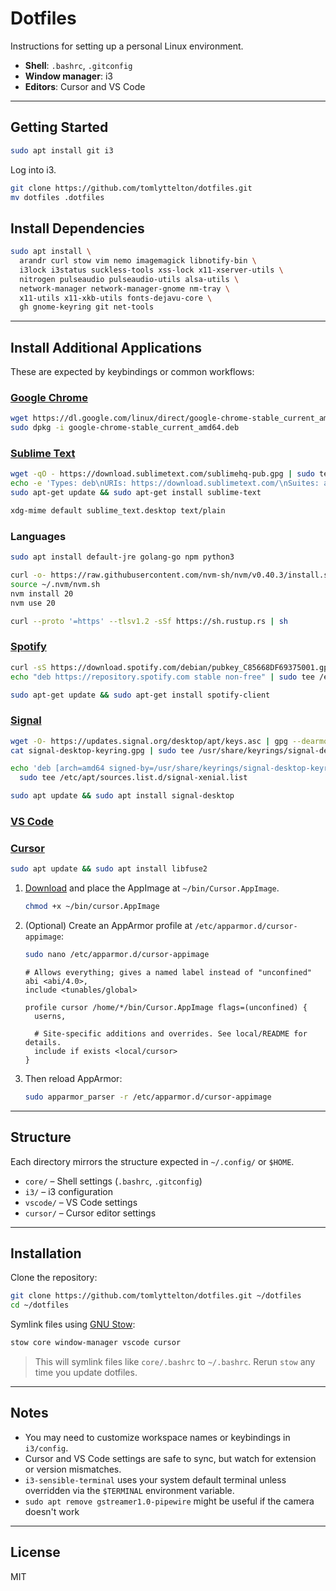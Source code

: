 # Dotfiles

Instructions for setting up a personal Linux environment.

- **Shell**: `.bashrc`, `.gitconfig`
- **Window manager**: i3
- **Editors**: Cursor and VS Code

---

## Getting Started

```bash
sudo apt install git i3
```

Log into i3.

```bash
git clone https://github.com/tomlyttelton/dotfiles.git
mv dotfiles .dotfiles
```

## Install Dependencies

```bash
sudo apt install \
  arandr curl stow vim nemo imagemagick libnotify-bin \
  i3lock i3status suckless-tools xss-lock x11-xserver-utils \
  nitrogen pulseaudio pulseaudio-utils alsa-utils \
  network-manager network-manager-gnome nm-tray \
  x11-utils x11-xkb-utils fonts-dejavu-core \
  gh gnome-keyring git net-tools
````

---

## Install Additional Applications

These are expected by keybindings or common workflows:

### [Google Chrome](https://www.google.com/chrome/)

```bash
wget https://dl.google.com/linux/direct/google-chrome-stable_current_amd64.deb
sudo dpkg -i google-chrome-stable_current_amd64.deb
```

### [Sublime Text](https://www.sublimetext.com/)

```bash
wget -qO - https://download.sublimetext.com/sublimehq-pub.gpg | sudo tee /etc/apt/keyrings/sublimehq-pub.asc > /dev/null
echo -e 'Types: deb\nURIs: https://download.sublimetext.com/\nSuites: apt/stable/\nSigned-By: /etc/apt/keyrings/sublimehq-pub.asc' | sudo tee /etc/apt/sources.list.d/sublime-text.sources
sudo apt-get update && sudo apt-get install sublime-text

xdg-mime default sublime_text.desktop text/plain
```

### Languages

```bash
sudo apt install default-jre golang-go npm python3

curl -o- https://raw.githubusercontent.com/nvm-sh/nvm/v0.40.3/install.sh | bash
source ~/.nvm/nvm.sh
nvm install 20
nvm use 20

curl --proto '=https' --tlsv1.2 -sSf https://sh.rustup.rs | sh
```

### [Spotify](https://www.spotify.com/)

```bash
curl -sS https://download.spotify.com/debian/pubkey_C85668DF69375001.gpg | sudo gpg --dearmor --yes -o /etc/apt/trusted.gpg.d/spotify.gpg
echo "deb https://repository.spotify.com stable non-free" | sudo tee /etc/apt/sources.list.d/spotify.list

sudo apt-get update && sudo apt-get install spotify-client
```

### [Signal](https://signal.org/)

```bash
wget -O- https://updates.signal.org/desktop/apt/keys.asc | gpg --dearmor > signal-desktop-keyring.gpg;
cat signal-desktop-keyring.gpg | sudo tee /usr/share/keyrings/signal-desktop-keyring.gpg > /dev/null

echo 'deb [arch=amd64 signed-by=/usr/share/keyrings/signal-desktop-keyring.gpg] https://updates.signal.org/desktop/apt xenial main' |\
  sudo tee /etc/apt/sources.list.d/signal-xenial.list

sudo apt update && sudo apt install signal-desktop
```

### [VS Code](https://code.visualstudio.com/)
### [Cursor](https://cursor.sh/)

```bash
sudo apt update && sudo apt install libfuse2
```

1. [Download](https://www.cursor.com) and place the AppImage at `~/bin/Cursor.AppImage`.

   ```bash
   chmod +x ~/bin/cursor.AppImage
   ```

2. (Optional) Create an AppArmor profile at `/etc/apparmor.d/cursor-appimage`:

   ```bash
   sudo nano /etc/apparmor.d/cursor-appimage
   ```

   ```apparmor
   # Allows everything; gives a named label instead of "unconfined"
   abi <abi/4.0>,
   include <tunables/global>

   profile cursor /home/*/bin/Cursor.AppImage flags=(unconfined) {
     userns,

     # Site-specific additions and overrides. See local/README for details.
     include if exists <local/cursor>
   }
   ```

3. Then reload AppArmor:

   ```bash
   sudo apparmor_parser -r /etc/apparmor.d/cursor-appimage
   ```

---

## Structure

Each directory mirrors the structure expected in `~/.config/` or `$HOME`.

* `core/` – Shell settings (`.bashrc`, `.gitconfig`)
* `i3/` – i3 configuration
* `vscode/` – VS Code settings
* `cursor/` – Cursor editor settings

---

## Installation

Clone the repository:

```bash
git clone https://github.com/tomlyttelton/dotfiles.git ~/dotfiles
cd ~/dotfiles
```

Symlink files using [GNU Stow](https://www.gnu.org/software/stow/):

```bash
stow core window-manager vscode cursor
```

> This will symlink files like `core/.bashrc` to `~/.bashrc`.
> Rerun `stow` any time you update dotfiles.

---

## Notes

* You may need to customize workspace names or keybindings in `i3/config`.
* Cursor and VS Code settings are safe to sync, but watch for extension or version mismatches.
* `i3-sensible-terminal` uses your system default terminal unless overridden via the `$TERMINAL` environment variable.
* `sudo apt remove gstreamer1.0-pipewire` might be useful if the camera doesn't work
---

## License

MIT
